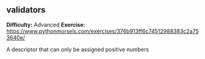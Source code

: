 ## validators
**Difficulty:** Advanced
**Exercise:** https://www.pythonmorsels.com/exercises/376b913ff6c74512988383c2a753640e/

A descriptor that can only be assigned positive numbers
    